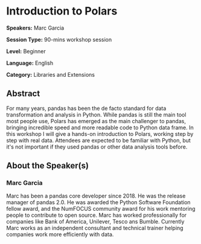 # Introduction to Polars

**Speakers:** Marc Garcia

**Session Type:** 90-mins workshop session

**Level:** Beginner

**Language:** English

**Category:** Libraries and Extensions

## Abstract

For many years, pandas has been the de facto standard for data transformation and analysis in Python. While pandas is still the main tool most people use, Polars has emerged as the main challenger to pandas, bringing incredible speed and more readable code to Python data frame. In this workshop I will give a hands-on introduction to Polars, working step by step with real data. Attendees are expected to be familiar with Python, but it's not important if they used pandas or other data analysis tools before.


## About the Speaker(s)

### Marc Garcia

Marc has been a pandas core developer since 2018. He was the release manager of pandas 2.0. He was awarded the Python Software Foundation fellow award, and the NumFOCUS community award for his work mentoring people to contribute to open source. Marc has worked professionally for companies like Bank of America, Unilever, Tesco ans Bumble. Currently Marc works as an independent consultant and technical trainer helping companies work more efficiently with data.